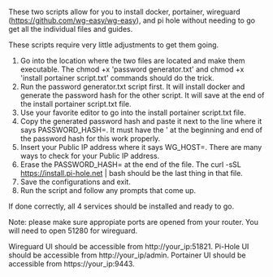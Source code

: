 These two scripts allow for you to install docker, portainer, wireguard (https://github.com/wg-easy/wg-easy), and pi hole without needing to go get all the individual files and guides. 

These scripts require very little adjustments to get them going.

1. Go into the location where the two files are located and make them executable. The chmod +x 'password generator.txt' and chmod +x 'install portainer script.txt' commands should do the trick. 
2. Run the password generator.txt script first. It will install docker and generate the password hash for the other script. It will save at the end of the install portainer script.txt file.
3. Use your favorite editor to go into the install portainer script.txt file.
4. Copy the generated password hash and paste it next to the line where it says PASSWORD_HASH=. It must have the ' at the beginning and end of the password hash for this work properly.
5. Insert your Public IP address where it says WG_HOST=. There are many ways to check for your Public IP address.
6. Erase the PASSWORD_HASH= at the end of the file. The curl -sSL https://install.pi-hole.net | bash should be the last thing in that file.
7. Save the configurations and exit.
8. Run the script and follow any prompts that come up.

If done correctly, all 4 services should be installed and ready to go. 

Note: please make sure appropiate ports are opened from your router. You will need to open 51280 for wireguard. 

Wireguard UI should be accessible from http://your_ip:51821.
Pi-Hole UI should be accessible from http://your_ip/admin.
Portainer UI should be accessible from https://your_ip:9443.
